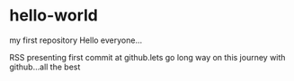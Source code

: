 # hello-world
my first repository
Hello everyone...

RSS presenting first commit at github.lets go long way on this journey with github...all the best
